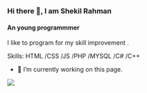 ### Hi there 👋, I am Shekil Rahman
#### An young programmmer
I like to program for my skill improvement .

Skills: HTML /CSS /JS /PHP /MYSQL /C# /C++

- 🔭 I’m currently working on this page. 



<img src="https://github-readme-stats.vercel.app/api?username=shekil2003&&show_icons=true&title_color=ffffff&icon_color=bb2acf&text_color=daf7dc&bg_color=151515">
<!---
shekil2003/shekil2003 is a ✨ special ✨ repository because its `README.md` (this file) appears on your GitHub profile.
You can click the Preview link to take a look at your changes.
--->
